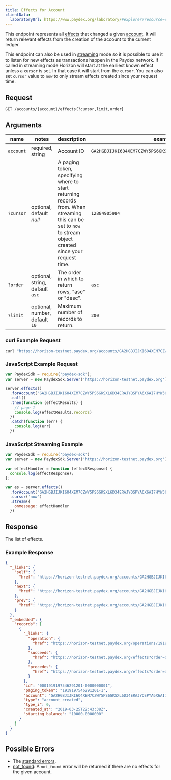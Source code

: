 ```yaml
---
title: Effects for Account
clientData:
  laboratoryUrl: https://www.paydex.org/laboratory/#explorer?resource=effects&endpoint=for_account
---
```


This endpoint represents all [effects](../resources/effect.md) that changed a given
[account](../resources/account.md). It will return relevant effects from the creation of the
account to the current ledger.

This endpoint can also be used in [streaming](../streaming.md) mode so it is possible to use it to
listen for new effects as transactions happen in the Paydex network.
If called in streaming mode Horizon will start at the earliest known effect unless a `cursor` is
set. In that case it will start from the `cursor`. You can also set `cursor` value to `now` to only
stream effects created since your request time.

## Request

```
GET /accounts/{account}/effects{?cursor,limit,order}
```

## Arguments

| name | notes | description | example |
| ---- | ----- | ----------- | ------- |
| `account` | required, string | Account ID | `GA2HGBJIJKI6O4XEM7CZWY5PS6GKSXL6D34ERAJYQSPYA6X6AI7HYW36` |
| `?cursor` | optional, default _null_ | A paging token, specifying where to start returning records from. When streaming this can be set to `now` to stream object created since your request time. | `12884905984` |
| `?order`  | optional, string, default `asc` | The order in which to return rows, "asc" or "desc". | `asc` |
| `?limit`  | optional, number, default `10` | Maximum number of records to return. | `200` |

### curl Example Request

```sh
curl "https://horizon-testnet.paydex.org/accounts/GA2HGBJIJKI6O4XEM7CZWY5PS6GKSXL6D34ERAJYQSPYA6X6AI7HYW36/effects?limit=1"
```

### JavaScript Example Request

```javascript
var PaydexSdk = require('paydex-sdk');
var server = new PaydexSdk.Server('https://horizon-testnet.paydex.org');

server.effects()
  .forAccount("GA2HGBJIJKI6O4XEM7CZWY5PS6GKSXL6D34ERAJYQSPYA6X6AI7HYW36")
  .call()
  .then(function (effectResults) {
    // page 1
    console.log(effectResults.records)
  })
  .catch(function (err) {
    console.log(err)
  })
```

### JavaScript Streaming Example

```javascript
var PaydexSdk = require('paydex-sdk')
var server = new PaydexSdk.Server('https://horizon-testnet.paydex.org');

var effectHandler = function (effectResponse) {
  console.log(effectResponse);
};

var es = server.effects()
  .forAccount("GA2HGBJIJKI6O4XEM7CZWY5PS6GKSXL6D34ERAJYQSPYA6X6AI7HYW36")
  .cursor('now')
  .stream({
    onmessage: effectHandler
  })
```

## Response

The list of effects.

### Example Response

```json
{
  "_links": {
    "self": {
      "href": "https://horizon-testnet.paydex.org/accounts/GA2HGBJIJKI6O4XEM7CZWY5PS6GKSXL6D34ERAJYQSPYA6X6AI7HYW36/effects?cursor=&limit=1&order=asc"
    },
    "next": {
      "href": "https://horizon-testnet.paydex.org/accounts/GA2HGBJIJKI6O4XEM7CZWY5PS6GKSXL6D34ERAJYQSPYA6X6AI7HYW36/effects?cursor=1919197546291201-1&limit=1&order=asc"
    },
    "prev": {
      "href": "https://horizon-testnet.paydex.org/accounts/GA2HGBJIJKI6O4XEM7CZWY5PS6GKSXL6D34ERAJYQSPYA6X6AI7HYW36/effects?cursor=1919197546291201-1&limit=1&order=desc"
    }
  },
  "_embedded": {
    "records": [
      {
        "_links": {
          "operation": {
            "href": "https://horizon-testnet.paydex.org/operations/1919197546291201"
          },
          "succeeds": {
            "href": "https://horizon-testnet.paydex.org/effects?order=desc&cursor=1919197546291201-1"
          },
          "precedes": {
            "href": "https://horizon-testnet.paydex.org/effects?order=asc&cursor=1919197546291201-1"
          }
        },
        "id": "0001919197546291201-0000000001",
        "paging_token": "1919197546291201-1",
        "account": "GA2HGBJIJKI6O4XEM7CZWY5PS6GKSXL6D34ERAJYQSPYA6X6AI7HYW36",
        "type": "account_created",
        "type_i": 0,
        "created_at": "2019-03-25T22:43:38Z",
        "starting_balance": "10000.0000000"
      }
    ]
  }
}
```

## Possible Errors

- The [standard errors](../errors.md#Standard-Errors).
- [not_found](../errors/not-found.md): A `not_found` error will be returned if there are no effects for the given account.
